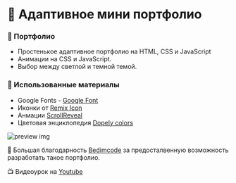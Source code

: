 # 💼 Адаптивное мини портфолио
### 💼 Портфолио

- Простенькое адаптивное портфолио на HTML, CSS и JavaScript
- Анимации на CSS и JavaScript.
- Выбор между светлой и темной темой.


### 🔗 Использованные материалы
- Google Fonts - [Google Font](https://fonts.google.com/specimen/Geologica)
- Иконки от [Remix Icon](https://remixicon.com/)
- Анмации [ScrollReveal](https://scrollrevealjs.org/)
- Цветовая энциклопедия [Dopely colors](https://colors.dopely.top/color-pedia)



![preview img](/preview.png)

💖 Большая благодарность [Bedimcode](https://www.youtube.com/c/Bedimcode) за предосталвенную возможность разработать такое портфолио.

📺 Видеоурок на [Youtube](https://youtu.be/mq0xJxOTiYo)
